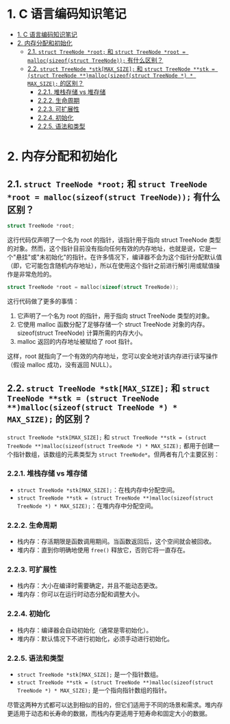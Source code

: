 # 1. C 语言编码知识笔记
- [1. C 语言编码知识笔记](#1-c-语言编码知识笔记)
- [2. 内存分配和初始化](#2-内存分配和初始化)
  - [2.1. `struct TreeNode *root;` 和 `struct TreeNode *root = malloc(sizeof(struct TreeNode));` 有什么区别？](#21-struct-treenode-root-和-struct-treenode-root--mallocsizeofstruct-treenode-有什么区别)
  - [2.2. `struct TreeNode *stk[MAX_SIZE];` 和 `struct TreeNode **stk = (struct TreeNode **)malloc(sizeof(struct TreeNode *) * MAX_SIZE);` 的区别？](#22-struct-treenode-stkmax_size-和-struct-treenode-stk--struct-treenode-mallocsizeofstruct-treenode---max_size-的区别)
    - [2.2.1. 堆栈存储 vs 堆存储](#221-堆栈存储-vs-堆存储)
    - [2.2.2. 生命周期](#222-生命周期)
    - [2.2.3. 可扩展性](#223-可扩展性)
    - [2.2.4. 初始化](#224-初始化)
    - [2.2.5. 语法和类型](#225-语法和类型)


# 2. 内存分配和初始化
## 2.1. `struct TreeNode *root;` 和 `struct TreeNode *root = malloc(sizeof(struct TreeNode));` 有什么区别？
```c
struct TreeNode *root;
```
这行代码仅声明了一个名为 root 的指针，该指针用于指向 struct TreeNode 类型的对象。然而，这个指针目前没有指向任何有效的内存地址，也就是说，它是一个"悬挂"或"未初始化"的指针。在许多情况下，编译器不会为这个指针分配默认值（即，它可能包含随机内存地址），所以在使用这个指针之前进行解引用或赋值操作是非常危险的。
```c
struct TreeNode *root = malloc(sizeof(struct TreeNode));
```
这行代码做了更多的事情：
1. 它声明了一个名为 root 的指针，用于指向 struct TreeNode 类型的对象。
2. 它使用 malloc 函数分配了足够存储一个 struct TreeNode 对象的内存。sizeof(struct TreeNode) 计算所需的内存大小。
3. malloc 返回的内存地址被赋给了 root 指针。

这样，root 就指向了一个有效的内存地址，您可以安全地对该内存进行读写操作（假设 malloc 成功，没有返回 NULL）。

## 2.2. `struct TreeNode *stk[MAX_SIZE];` 和 `struct TreeNode **stk = (struct TreeNode **)malloc(sizeof(struct TreeNode *) * MAX_SIZE);` 的区别？
`struct TreeNode *stk[MAX_SIZE];` 和 `struct TreeNode **stk = (struct TreeNode **)malloc(sizeof(struct TreeNode *) * MAX_SIZE);` 都用于创建一个指针数组，该数组的元素类型为 `struct TreeNode*`。但两者有几个主要区别：
### 2.2.1. 堆栈存储 vs 堆存储
- `struct TreeNode *stk[MAX_SIZE];`：在栈内存中分配空间。
- `struct TreeNode **stk = (struct TreeNode **)malloc(sizeof(struct TreeNode *) * MAX_SIZE);`：在堆内存中分配空间。
### 2.2.2. 生命周期
- 栈内存：存活期限是函数调用期间。当函数返回后，这个空间就会被回收。
- 堆内存：直到你明确地使用 `free()` 释放它，否则它将一直存在。
### 2.2.3. 可扩展性
- 栈内存：大小在编译时需要确定，并且不能动态更改。
- 堆内存：你可以在运行时动态分配和调整大小。
### 2.2.4. 初始化
- 栈内存：编译器会自动初始化（通常是零初始化）。
- 堆内存：默认情况下不进行初始化，必须手动进行初始化。
### 2.2.5. 语法和类型
- `struct TreeNode *stk[MAX_SIZE];` 是一个指针数组。
- `struct TreeNode **stk = (struct TreeNode **)malloc(sizeof(struct TreeNode *) * MAX_SIZE);` 是一个指向指针数组的指针。

尽管这两种方式都可以达到相似的目的，但它们适用于不同的场景和需求。堆内存更适用于动态和长寿命的数据，而栈内存更适用于短寿命和固定大小的数据。